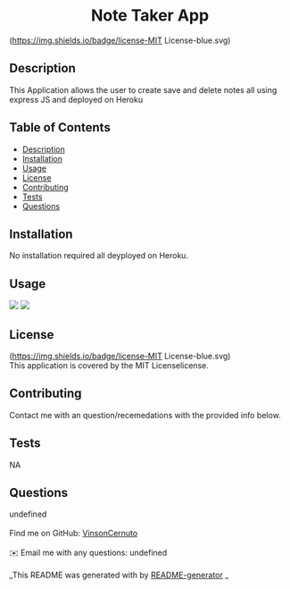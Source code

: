 
  <h1 align="center">Note Taker App</h1>
    
  (https://img.shields.io/badge/license-MIT License-blue.svg)<br />
  
  ## Description
   This Application allows the user to create save and delete notes all using express JS and deployed on Heroku
  
   ## Table of Contents
  - [Description](#description)
  - [Installation](#installation)
  - [Usage](#usage)
  - [License](#license)
  - [Contributing](#contributing)
  - [Tests](#tests)
  - [Questions](#questions)
  
  ## Installation
  No installation required all deyployed on Heroku.
  
  ## Usage
  <img src="Note_Taker\public\assets\Pictures\Capture.PNG">

  <img src="Note_Taker\public\assets\Pictures\Gif_note_taker.gif">
  
  ## License
  (https://img.shields.io/badge/license-MIT License-blue.svg)
  <br />
  This application is covered by the MIT Licenselicense. 
  
  ## Contributing
  Contact me with an question/recemedations with the provided info below.
 
  ## Tests
  NA
  
  ## Questions
  undefined<br />
  <br />
  Find me on GitHub: [VinsonCernuto](https://github.com/VinsonCernuto)<br />
  <br />
  ✉️ Email me with any questions: undefined<br /><br />
  _This README was generated with by [README-generator](https://github.com/VinsonCernuto/Good-ReadME) _
      